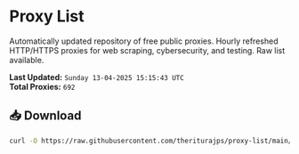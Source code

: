 # Proxy List

Automatically updated repository of free public proxies. Hourly refreshed HTTP/HTTPS proxies for web scraping, cybersecurity, and testing. Raw list available.

**Last Updated:** `Sunday 13-04-2025 15:15:43 UTC`  
**Total Proxies:** `692`

## 📥 Download
```bash
curl -O https://raw.githubusercontent.com/theriturajps/proxy-list/main/proxies.txt
